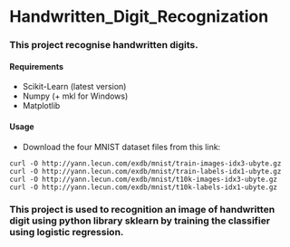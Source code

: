 # Handwritten_Digit_Recognization

### This project recognise handwritten digits.
#### Requirements 
- Scikit-Learn (latest version)
- Numpy (+ mkl for Windows)
- Matplotlib

#### Usage

- Download the four MNIST dataset files from this link:

```
curl -O http://yann.lecun.com/exdb/mnist/train-images-idx3-ubyte.gz
curl -O http://yann.lecun.com/exdb/mnist/train-labels-idx1-ubyte.gz
curl -O http://yann.lecun.com/exdb/mnist/t10k-images-idx3-ubyte.gz
curl -O http://yann.lecun.com/exdb/mnist/t10k-labels-idx1-ubyte.gz
```
### This project is used to recognition an image of handwritten digit using python library sklearn by training the classifier using logistic regression.

